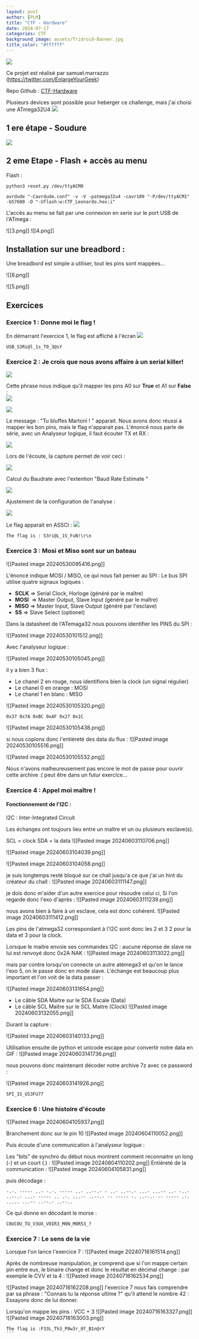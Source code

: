 ```yaml
---
layout: post
author: [PLM]
title: "CTF - Hardware"
date: 2024-07-17
categories: CTF
background_image: assets/Tridroid-Banner.jpg
title_color: "#ffffff"
---
```


![](assets/posts/2024-07-17-Hardware-CTF/1_0.png)

Ce projet est réalisé par samuel.marrazzo (https://twitter.com/EnlargeYourGeek)


Repo Github : [CTF-Hardware](https://github.com/smarrazzo/CTF-Hardware)


Plusieurs devices sont possible pour heberger ce challenge, mais j'ai choisi une ATmega32U4
![](assets/posts/2024-07-17-Hardware-CTF/1.png)

## 1 ere étape - Soudure
![](assets/posts/2024-07-17-Hardware-CTF/2.png)

## 2 eme Etape - Flash + accès au menu

Flash :

```
python3 reset.py /dev/ttyACM0
```

```
avrdude "-Cavrdude.conf" -v -V -patmega32u4 -cavr109 "-P/dev/ttyACM1" -b57600 -D "-Uflash:w:CTF_Leonardo.hex:i"
```


L'accès au menu se fait par une connexion en serie sur le port USB de l'ATmega :

![[3.png]]
![[4.png]]

## Installation sur une breadbord : 
Une breadbord est simple a utiliser, tout les pins sont mappées... 

![[6.png]]

![[5.png]]

## Exercices 

### Exercice 1 :  Donne moi le flag !

En démarrant l'exercice 1, le flag est affiché à l'écran 
![](7.png)

```
USB_S3Ri@l_1s_T0_3@sY
```

### Exercice 2 :  Je crois que nous avons affaire à un serial killer!

![](8.png)

Cette phrase nous indique qu'il mapper les pins A0 sur **True** et A1 sur **False** :  
![](9.png)

![](10.png)

Le message : "Tu bluffes Martoni ! " apparait. 
Nous avons donc réussi à mapper les bon pins, mais le flag n'apparait pas.
L'énoncé nous parle de série, avec un Analyseur logique, il faut écouter TX et RX : 

![](11.png)

Lors de l'écoute, la capture permet de voir ceci : 

![](12.png)

Calcul du Baudrate avec l'extention "Baud Rate Estimate " 

![](13.png)

Ajustement de la configuration de l'analyse :

![](14.png)

Le flag apparait en ASSCI : 
![](15.png)

```
The flag is : S3ri@L_1S_FuN!\r\n
```

### Exercice 3 :  Mosi et Miso sont sur un bateau

![[Pasted image 20240530095416.png]]

L'énoncé indique MOSI / MISO, ce qui nous fait penser au SPI : 
Le bus SPI utilise quatre signaux logiques :
- **SCLK** => Serial Clock, Horloge (généré par le maître)
- **MOSI**  => Master Output, Slave Input (généré par le maître)
- **MISO** => Master Input, Slave Output (généré par l'esclave)
- **SS** => Slave Select (optionel)

 Dans la datasheet de l'ATemaga32 nous pouvons identifier les PINS du SPI : 

![[Pasted image 20240530101512.png]]


Avec l'analyseur logique : 

![[Pasted image 20240530105045.png]]

il y a bien 3 flux : 
- Le chanel 2 en rouge, nous identifions bien la clock (un signal régulier)
- Le chanel 0 en orange : MOSI  
- Le chanel 1 en blanc : MISO 


![[Pasted image 20240530105320.png]]

```
0x37 0x7A 0xBC 0xAF 0x27 0x1C
```

![[Pasted image 20240530105438.png]]


si nous copions donc l'entiéreté des data du flux : 
![[Pasted image 20240530105516.png]]


![[Pasted image 20240530105532.png]]

Nous n'avons malheureusement pas encore le mot de passe pour ouvrir cette archive :( 
peut être dans un futur exercice... 
### Exercice 4 : Appel moi maître !
#### Fonctionnement de l'I2C : 
I2C : Inter-Integrated Circuit 

Les échanges ont toujours lieu entre un maître et un ou plusieurs esclave(s). 

SCL = clock 
SDA = la data 
![[Pasted image 20240603110706.png]]


![[Pasted image 20240603104039.png]]

![[Pasted image 20240603104058.png]]

je suis longtemps resté bloqué sur ce chall jusqu'a ce que j'ai un hint du créateur du chall : 
![[Pasted image 20240603111147.png]]

je dois donc m'aider d'un autre exercice pour résoudre celui ci, 
Si l'on regarde donc l'exo d'après : 
![[Pasted image 20240603111239.png]]

nous avons bien à faire à un esclave, cela est donc cohérent.
![[Pasted image 20240603111412.png]]

Les pins de l'atmega32 correspondant à l'I2C sont donc les 2 et 3
2 pour la data et 3 pour la clock. 

Lorsque le maitre envoie ses commandes I2C : 
aucune réponse de slave ne lui est renvoyé donc 0x2A NAK :
![[Pasted image 20240603113022.png]]

mais par contre lorsqu'on connecte un autre atémega3 et qu'on le lance l'exo 5, on le passe donc en mode slave. 
L'échange est beaucoup plus important et l'on voit de la data passer : 

![[Pasted image 20240603131654.png]]

- Le câble SDA Maitre sur le SDA Escale (Data)
- Le câble SCL Maitre sur le SCL Maitre (Clock)
![[Pasted image 20240603132055.png]]

Durant la capture : 

![[Pasted image 20240603140133.png]]

Utilisation ensuite de python et unicode escape pour convertir notre data en GIF : 
![[Pasted image 20240603141736.png]]

nous pouvons donc maintenant décoder notre archive 7z avec ce password : 

![[Pasted image 20240603141926.png]]

```
SPI_1S_US3FU77
```

### Exercice 6 : Une histoire d'écoute 

![[Pasted image 20240604105937.png]]

Branchement donc sur le pin 10 
![[Pasted image 20240604110052.png]]


Puis écoute d'une communication à l'analyseur logique : 

Les "bits" de synchro du début nous montrent comment reconnaitre un long (-) et un court (.) :
![[Pasted image 20240604110202.png]]
Entièreté de la communication : 
![[Pasted image 20240604105831.png]]

puis décodage : 
```
-.-. ----- ..- -.-. ----- ..- ..--.- - ..- ..--.- ...- ...-- ..- -..- ..--.- ...- ----- .. .-. ...-- ..--.- -- ----- -. ..--.- -- ----- .-. ..... ...-- ..--.- ..--..
```

Ce qui donne en décodant le morse : 
```
C0UC0U_TU_V3UX_V0IR3_M0N_M0R53_?
```

### Exercice 7 : Le sens de la vie 

Lorsque l'on lance l'exercice 7 : 
![[Pasted image 20240716161514.png]]

Après de nombreuse manipulation, je comprend que si l'on mappe certain pin entre eux, le binaire change et donc le résultat en décimal change : 
par exemple le CVV et la 4 : 
![[Pasted image 20240716162534.png]]

![[Pasted image 20240716162208.png]]
l'exercice 7 nous fais comprendre par sa phrase : "Connais tu la réponse ultime ?" 
qu'il attend le nombre 42 : Essayons donc de lui donner. 

Lorsqu'on mappe les pins : VCC + 3 
![[Pasted image 20240716163327.png]]
![[Pasted image 20240716163003.png]]

````
The flag is :F33L_Th3_P0w3r_0f_B1n@rY
```
